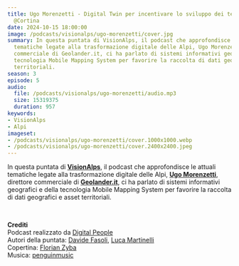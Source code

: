 ```yaml
---
title: Ugo Morenzetti - Digital Twin per incentivare lo sviluppo dei territori montani
  @Cortina
date: 2024-10-15 18:00:00
image: /podcasts/visionalps/ugo-morenzetti/cover.jpg
summary: In questa puntata di VisionAlps, il podcast che approfondisce le attuali
  tematiche legate alla trasformazione digitale delle Alpi, Ugo Morenzetti, direttore
  commerciale di Geolander.it, ci ha parlato di sistemi informativi geografici e della
  tecnologia Mobile Mapping System per favorire la raccolta di dati geografici e asset
  territoriali.
season: 3
episode: 5
audio:
  file: /podcasts/visionalps/ugo-morenzetti/audio.mp3
  size: 15319375
  duration: 957
keywords:
- VisionAlps
- Alpi
imageset:
- /podcasts/visionalps/ugo-morenzetti/cover.1000x1000.webp
- /podcasts/visionalps/ugo-morenzetti/cover.2400x2400.jpeg
---
```


In questa puntata di [**VisionAlps**](https://www.visionalps.com/), il podcast che approfondisce le attuali tematiche legate alla trasformazione digitale delle Alpi, [**Ugo Morenzetti**](https://www.linkedin.com/in/ugo-morenzetti-35912710), direttore commerciale di [**Geolander.it**](https://geolander.it/), ci ha parlato di sistemi informativi geografici e della tecnologia Mobile Mapping System per favorire la raccolta di dati geografici e asset territoriali.

<br>

**Crediti**<br>
Podcast realizzato da [Digital People](https://w3id.org/digitalpeople)<br>
Autori della puntata: [Davide Fasoli](https://www.linkedin.com/in/davide-fasoli-2b3246179/), [Luca Martinelli](https://www.linkedin.com/in/luca-martinelli/)<br>
Copertina: [Florian Zyba](https://www.linkedin.com/in/florian-zyba/)<br>
Musica: [penguinmusic](https://pixabay.com/users/penguinmusic-24940186/)